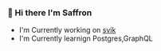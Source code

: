 ### 👋 Hi there I'm Saffron

- I'm Currently working on [svik]
- I'm Currently learnign Postgres,GraphQL

 [#flutter]: https://flutter.dev
 [svik]: https://svik-app.web.app
